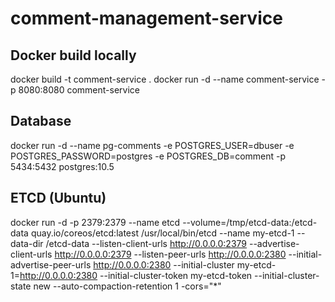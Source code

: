 # comment-management-service

## Docker build locally
docker build -t comment-service .
docker run -d --name comment-service -p 8080:8080 comment-service

## Database 
docker run -d --name pg-comments -e POSTGRES_USER=dbuser -e POSTGRES_PASSWORD=postgres -e POSTGRES_DB=comment -p 5434:5432 postgres:10.5

## ETCD (Ubuntu)
docker run -d -p 2379:2379 --name etcd --volume=/tmp/etcd-data:/etcd-data quay.io/coreos/etcd:latest /usr/local/bin/etcd --name my-etcd-1 --data-dir /etcd-data --listen-client-urls http://0.0.0.0:2379 --advertise-client-urls http://0.0.0.0:2379 --listen-peer-urls http://0.0.0.0:2380 --initial-advertise-peer-urls http://0.0.0.0:2380 --initial-cluster my-etcd-1=http://0.0.0.0:2380 --initial-cluster-token my-etcd-token --initial-cluster-state new --auto-compaction-retention 1 -cors="*"
    